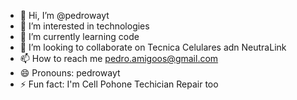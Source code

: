 - 👋 Hi, I’m @pedrowayt
- 👀 I’m interested in technologies
- 🌱 I’m currently learning code
- 💞️ I’m looking to collaborate on Tecnica Celulares adn NeutraLink
- 📫 How to reach me pedro.amigoos@gmail.com
- 😄 Pronouns: pedrowayt
- ⚡ Fun fact: I'm Cell Pohone Techician Repair too

<!---
pedrowayt/pedrowayt is a ✨ special ✨ repository because its `README.md` (this file) appears on your GitHub profile.
You can click the Preview link to take a look at your changes.
--->
